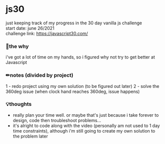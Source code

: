 # js30
just keeping track of my progress in the 30 day vanilla js challenge  
start date: june 26/2021  
challenge link: https://javascript30.com/

### 🌱the why
i've got a lot of time on my hands, so i figured why not try to get better at Javascript

### ✏notes (divided by project)
1 - redo project using my own solution (to be figured out later)
2 - solve the 360deg issue (when clock hand reaches 360deg, issue happens)

### 💡thoughts
- really plan your time well.  or maybe that's just because i take forever to design, code then troubleshoot problems...
- it's alright to code along with the video (personally am not used to 1 day time constraints), although i'm still going to create my own solution to the problem later
